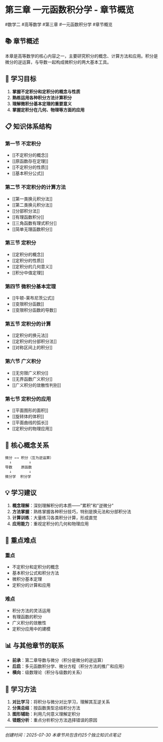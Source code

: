 # 第三章 一元函数积分学 - 章节概览

#数学二 #高等数学 #第三章 #一元函数积分学 #章节概览

## 📚 章节概述

本章是高等数学的核心内容之一，主要研究积分的概念、计算方法和应用。积分是微分的逆运算，与导数一起构成微积分的两大基本工具。

## 🎯 学习目标

1. **掌握不定积分和定积分的概念与性质**
2. **熟练运用各种积分方法计算积分**
3. **理解微积分基本定理的重要意义**
4. **掌握定积分在几何、物理等方面的应用**

## 📋 知识体系结构

### 第一节 不定积分
- [[不定积分的概念]]
- [[原函数存在定理]]
- [[不定积分的性质]]
- [[基本积分公式]]

### 第二节 不定积分的计算方法
- [[第一类换元积分法]]
- [[第二类换元积分法]]
- [[分部积分法]]
- [[有理函数积分]]
- [[三角函数有理式积分]]
- [[简单无理函数积分]]

### 第三节 定积分
- [[定积分的概念]]
- [[定积分的性质]]
- [[定积分的几何意义]]
- [[积分中值定理]]

### 第四节 微积分基本定理
- [[牛顿-莱布尼茨公式]]
- [[变限积分函数]]
- [[变限积分函数的导数]]

### 第五节 定积分的计算
- [[定积分的换元法]]
- [[定积分的分部积分法]]
- [[对称区间上的积分]]

### 第六节 广义积分
- [[无穷限广义积分]]
- [[无界函数广义积分]]
- [[广义积分的敛散性判别]]

### 第七节 定积分的应用
- [[平面图形的面积]]
- [[旋转体的体积]]
- [[平面曲线的弧长]]
- [[定积分的物理应用]]

## 🔑 核心概念关系

```
微分 ←→ 积分（互为逆运算）
  ↓        ↓
导数    原函数
  ↓        ↓
微分学  积分学
```

## 💡 学习建议

1. **概念理解**：深刻理解积分的本质——"累积"和"逆微分"
2. **方法掌握**：熟练掌握各种积分技巧，特别是换元法和分部积分法
3. **计算训练**：大量练习各类积分计算，形成直觉
4. **应用能力**：重视定积分的几何和物理应用

## 🎯 重点难点

### 重点
- 不定积分和定积分的概念
- 基本积分公式和积分方法
- 微积分基本定理
- 定积分的计算和应用

### 难点
- 积分方法的灵活运用
- 有理函数的积分
- 广义积分的敛散性
- 定积分应用中的建模

## 📊 与其他章节的联系

- **前承**：第二章导数与微分（积分是微分的逆运算）
- **后启**：多元函数积分学、微分方程（积分方法的推广和应用）
- **横向**：级数理论（积分与级数的关系）

## 🔧 学习方法

1. **对比学习**：将积分与微分对比学习，理解其互逆关系
2. **分类总结**：按函数类型总结积分方法
3. **图形辅助**：利用几何意义理解定积分
4. **错题分析**：重点分析积分方法选择错误的原因

---
*创建时间：2025-07-30*
*本章节共包含约25个独立知识点笔记*